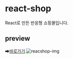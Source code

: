 # react-shop
React로 만든 반응형 쇼핑몰입니다.

## preview
➡[바로가기](https://react-shop-hnaa0.vercel.app/)
![reacshop-img](https://user-images.githubusercontent.com/76546543/207308699-24c32577-9db5-49a4-a9d8-562053f9c757.jpg)
